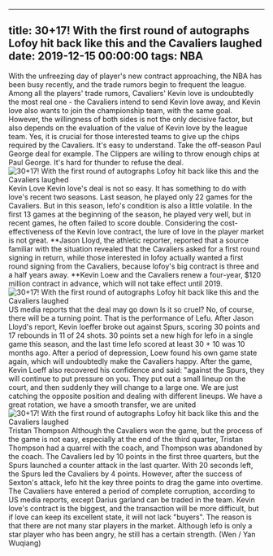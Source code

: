 
---
title: 30+17! With the first round of autographs Lofoy hit back like this and the Cavaliers laughed
date: 2019-12-15 00:00:00
tags:  NBA
---
With the unfreezing day of player's new contract approaching, the NBA has been busy recently, and the trade rumors begin to frequent the league. Among all the players' trade rumors, Cavaliers' Kevin love is undoubtedly the most real one - the Cavaliers intend to send Kevin love away, and Kevin love also wants to join the championship team, with the same goal.
However, the willingness of both sides is not the only decisive factor, but also depends on the evaluation of the value of Kevin love by the league team. Yes, it is crucial for those interested teams to give up the chips required by the Cavaliers. It's easy to understand. Take the off-season Paul George deal for example. The Clippers are willing to throw enough chips at Paul George. It's hard for thunder to refuse the deal.
![30+17! With the first round of autographs Lofoy hit back like this and the Cavaliers laughed](eaa2400034d24163a161c2d3eea2deeb.jpg)
Kevin Love 
Kevin love's deal is not so easy. It has something to do with love's recent two seasons. Last season, he played only 22 games for the Cavaliers. But in this season, lefo's condition is also a little volatile. In the first 13 games at the beginning of the season, he played very well, but in recent games, he often failed to score double. Considering the cost-effectiveness of the Kevin love contract, the lure of love in the player market is not great.
**Jason Lloyd, the athletic reporter, reported that a source familiar with the situation revealed that the Cavaliers asked for a first round signing in return, while those interested in lofoy actually wanted a first round signing from the Cavaliers, because lofoy's big contract is three and a half years away. **Kevin Loew and the Cavaliers renew a four-year, $120 million contract in advance, which will not take effect until 2019.
![30+17! With the first round of autographs Lofoy hit back like this and the Cavaliers laughed](918886555ebc4fc5b72a16954534070f.jpg)
US media reports that the deal may go down
Is it so cruel? No, of course, there will be a turning point. That is the performance of Lefu.
After Jason Lloyd's report, Kevin loeffer broke out against Spurs, scoring 30 points and 17 rebounds in 11 of 24 shots. 30 points set a new high for lefo in a single game this season, and the last time lefo scored at least 30 + 10 was 10 months ago. After a period of depression, Loew found his own game state again, which will undoubtedly make the Cavaliers happy.
After the game, Kevin Loeff also recovered his confidence and said: "against the Spurs, they will continue to put pressure on you. They put out a small lineup on the court, and then suddenly they will change to a large one. We are just catching the opposite position and dealing with different lineups. We have a great rotation, we have a smooth transfer, we are united
![30+17! With the first round of autographs Lofoy hit back like this and the Cavaliers laughed](78817845eb36426995ebb4f3dfeb6675.jpg)
Tristan Thompson 
Although the Cavaliers won the game, but the process of the game is not easy, especially at the end of the third quarter, Tristan Thompson had a quarrel with the coach, and Thompson was abandoned by the coach. The Cavaliers led by 10 points in the first three quarters, but the Spurs launched a counter attack in the last quarter. With 20 seconds left, the Spurs led the Cavaliers by 4 points. However, after the success of Sexton's attack, lefo hit the key three points to drag the game into overtime.
The Cavaliers have entered a period of complete corruption, according to US media reports, except Darius garland can be traded in the team. Kevin love's contract is the biggest, and the transaction will be more difficult, but if love can keep its excellent state, it will not lack "buyers". The reason is that there are not many star players in the market. Although lefo is only a star player who has been angry, he still has a certain strength.
(Wen / Yan Wuqiang)